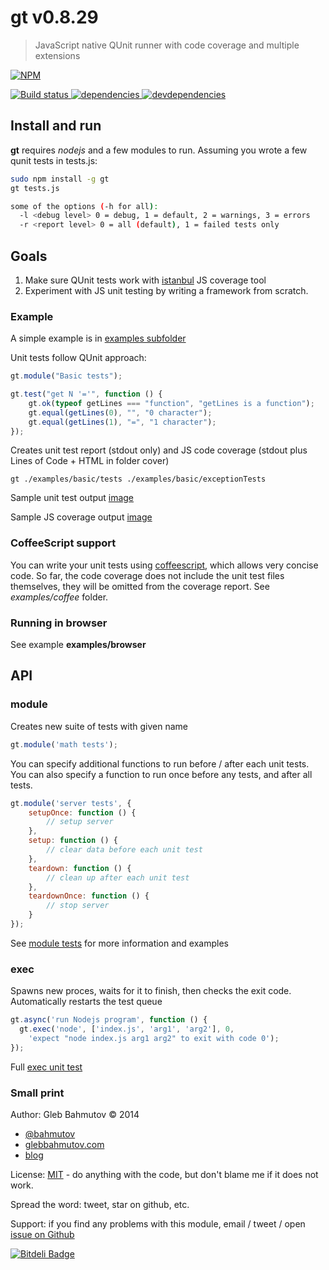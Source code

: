# gt v0.8.29

> JavaScript native QUnit runner with code coverage and multiple extensions

[![NPM][gt-icon] ][gt-url]

[![Build status][gt-ci-image] ][gt-ci-url]
[![dependencies][gt-dependencies-image] ][gt-dependencies-url]
[![devdependencies][gt-devdependencies-image] ][gt-devdependencies-url]

[gt-icon]: https://nodei.co/npm/gt.png?downloads=true
[gt-url]: https://npmjs.org/package/gt
[gt-ci-image]: https://travis-ci.org/bahmutov/gt.png?branch=master
[gt-ci-url]: https://travis-ci.org/bahmutov/gt
[gt-dependencies-image]: https://david-dm.org/bahmutov/gt.png
[gt-dependencies-url]: https://david-dm.org/bahmutov/gt
[gt-devdependencies-image]: https://david-dm.org/bahmutov/gt/dev-status.png
[gt-devdependencies-url]: https://david-dm.org/bahmutov/gt#info=devDependencies



## Install and run

**gt** requires *nodejs* and a few modules to run. Assuming you wrote a few qunit tests in tests.js:

```sh
sudo npm install -g gt
gt tests.js

some of the options (-h for all):
  -l <debug level> 0 = debug, 1 = default, 2 = warnings, 3 = errors
  -r <report level> 0 = all (default), 1 = failed tests only
```


## Goals

1. Make sure QUnit tests work with [istanbul](https://github.com/gotwarlost/istanbul "Istanbul at GitHub") JS coverage tool
2. Experiment with JS unit testing by writing a framework from scratch.

### Example

A simple example is in [examples subfolder](gt/tree/master/examples/basic "gt Examples")

Unit tests follow QUnit approach:

```javascript
gt.module("Basic tests");

gt.test("get N '='", function () {
	gt.ok(typeof getLines === "function", "getLines is a function");
	gt.equal(getLines(0), "", "0 character");
	gt.equal(getLines(1), "=", "1 character");
});
```

Creates unit test report (stdout only) and JS code coverage (stdout plus Lines of Code + HTML in folder cover)

	gt ./examples/basic/tests ./examples/basic/exceptionTests

Sample unit test output [image](gt/blob/master/examples/example.png "Console screenshot")

Sample JS coverage output [image](gt/blob/master/examples/coverage.png "Coverage page screenshot")

### CoffeeScript support

You can write your unit tests using [coffeescript](http://coffeescript.org/), which allows very concise code.
So far, the code coverage does not include the unit test files themselves, they will be omitted from the coverage report.
See *examples/coffee* folder.

### Running in browser

See example **examples/browser**

## API

### module

Creates new suite of tests with given name

```js
gt.module('math tests');
```

You can specify additional functions to run before / after
each unit tests. You can also specify a function to run once
before any tests, and after all tests.

```js
gt.module('server tests', {
    setupOnce: function () {
        // setup server
    },
    setup: function () {
        // clear data before each unit test
    },
    teardown: function () {
        // clean up after each unit test
    },
    teardownOnce: function () {
        // stop server
    }
});
```

See [module tests](examples/moduleSetupTeardown/test.js) for more information and examples


### exec

Spawns new proces, waits for it to finish, then
checks the exit code. Automatically restarts the test queue

```js
gt.async('run Nodejs program', function () {
  gt.exec('node', ['index.js', 'arg1', 'arg2'], 0,
    'expect "node index.js arg1 arg2" to exit with code 0');
});
```

Full [exec unit test](examples/exec/tests.js)




### Small print

Author: Gleb Bahmutov &copy; 2014

* [@bahmutov](https://twitter.com/bahmutov)
* [glebbahmutov.com](http://glebbahmutov.com)
* [blog](http://bahmutov.calepin.co/)

License: [MIT](MIT-License.txt) - do anything with the code, but don't blame me if it does not work.

Spread the word: tweet, star on github, etc.

Support: if you find any problems with this module, email / tweet / 
open [issue on Github](https://github.com/bahmutov/gt/issues)



[![Bitdeli Badge](https://d2weczhvl823v0.cloudfront.net/bahmutov/gt/trend.png)](https://bitdeli.com/free "Bitdeli Badge")

